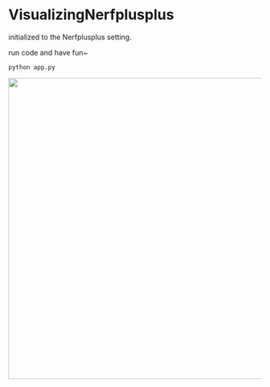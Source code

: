 # VisualizingNerfplusplus

initialized to the Nerfplusplus setting.  

run code and have fun~  

```
python app.py
```


<p float="left">
  <img src="https://github.com/laphisboy/VisualizingNerfplusplus/blob/master/example.gif" height="600">
</p>